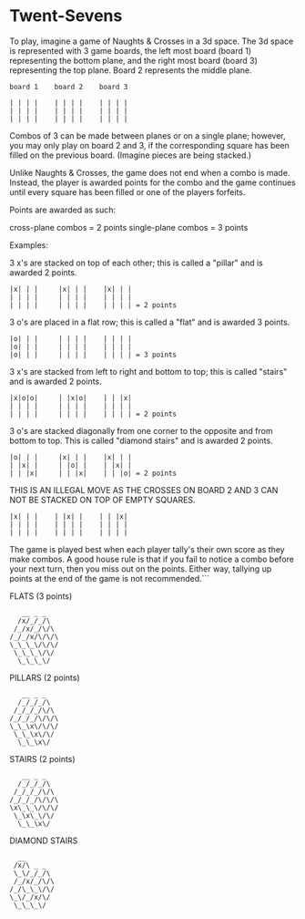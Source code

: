 # Twent-Sevens        

To play, imagine a game of Naughts & Crosses in a 3d space.
The 3d space is represented with 3 game boards, the left most
board (board 1) representing the bottom plane, and the right
most board (board 3) representing the top plane. Board 2
represents the middle plane.
```
board 1    board 2    board 3

| | | |    | | | |    | | | |
| | | |    | | | |    | | | |
| | | |    | | | |    | | | |
```
Combos of 3 can be made between planes or on a single plane; however,
you may only play on board 2 and 3, if the corresponding square
has been filled on the previous board. (Imagine pieces are being 
stacked.)

Unlike Naughts & Crosses, the game does not end when a combo is
made. Instead, the player is awarded points for the combo
and the game continues until every square has been filled or
one of the players forfeits.

Points are awarded as such: 

cross-plane combos  = 2 points
single-plane combos = 3 points

Examples:

3 x's are stacked on top of each other; this is called 
a "pillar" and is awarded 2 points. 
```
|x| | |     |x| | |    |x| | |
| | | |     | | | |    | | | |
| | | |     | | | |    | | | | = 2 points
```
3 o's are placed in a flat row; this is called
a "flat" and is awarded 3 points.
```
|o| | |     | | | |    | | | |
|o| | |     | | | |    | | | |
|o| | |     | | | |    | | | | = 3 points
```

3 x's are stacked from left to right and bottom to top; 
this is called "stairs" and is awarded 2 points. 
```
|x|o|o|     | |x|o|    | | |x|
| | | |     | | | |    | | | |
| | | |     | | | |    | | | | = 2 points
```
3 o's are stacked diagonally from one corner to the opposite
and from bottom to top. This is called "diamond stairs"
and is awarded 2 points.
 ```
|o| | |     |x| | |    |x| | |
| |x| |     | |o| |    | |x| |
| | |x|     | | |x|    | | |o| = 2 points
```
THIS IS AN ILLEGAL MOVE AS THE CROSSES ON BOARD 2 AND 3 CAN
NOT BE STACKED ON TOP OF EMPTY SQUARES.
```
|x| | |    | |x| |    | | |x|
| | | |    | | | |    | | | |
| | | |    | | | |    | | | |
```
The game is played best when each player tally's their own score as they make
combos. A good house rule is that if you fail to notice a combo before your
next turn, then you miss out on the points. Either way, tallying up points
at the end of the game is not recommended.```

FLATS (3 points)
```
   __ _ _
  /x/_/_/\
 /_/x/_/\/\
/_/_/x/\/\/\
\_\_\_\/\/\/
 \_\_\_\/\/
  \_\_\_\/
  ```
PILLARS (2 points)
```
   __ _ _
  /_/_/_/\
 /_/_/_/\/\
/_/_/_/\/\/\
\_\_\x\/\/\/
 \_\_\x\/\/
  \_\_\x\/
```
STAIRS (2 points)
```             
   __ _ _
  /_/_/_/\
 /_/_/_/\/\
/_/_/_/\/\/\
\x\_\_\/\/\/
 \_\x\_\/\/
  \_\_\x\/
```
DIAMOND STAIRS
 ```
   __ 
  /x/\ _ _
  \_\/_/_/\
  /_/x/_/\/\
 /_/\_\_\/\/
 \_\/_/x/\/
  \_\_\_\/

```
